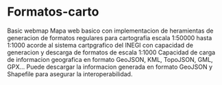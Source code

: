 # Formatos-carto
Basic webmap
Mapa web basico con implementacion de heramientas de generacion de formatos regulares para cartografia escala 1:50000 hasta 1:1000 acorde al sistema cartpgrafico del INEGI
con capacidad de generacion y descarga de formatos de escala 1:1000
Capacidad de carga de informacion geografica en formato GeoJSON, KML, TopoJSON, GML, GPX...
Puede descargar la informacion generada en formato GeoJSON y Shapefile para asegurar la interoperabilidad.
